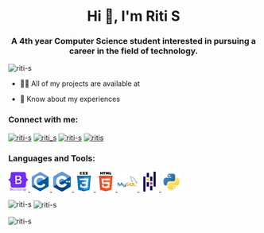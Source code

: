 <h1 align="center">Hi 👋, I'm Riti S</h1>
<h3 align="center">A 4th year Computer Science student interested in pursuing a career in the field of technology.</h3>

<p align="left"> <img src="https://komarev.com/ghpvc/?username=riti-s&label=Profile%20views&color=0e75b6&style=flat" alt="riti-s" /> </p>

<p align="left"> <a href="https://github.com/ryo-ma/github-profile-trophy"></a> </p>

- 👨‍💻 All of my projects are available at []()

- 📄 Know about my experiences []()

<h3 align="left">Connect with me:</h3>
<p align="left">
<a href="https://linkedin.com/in/riti-s" target="blank"><img align="center" src="https://raw.githubusercontent.com/rahuldkjain/github-profile-readme-generator/master/src/images/icons/Social/linked-in-alt.svg" alt="riti-s" height="30" width="40" /></a>
<a href="https://www.hackerrank.com/riti_s" target="blank"><img align="center" src="https://raw.githubusercontent.com/rahuldkjain/github-profile-readme-generator/master/src/images/icons/Social/hackerrank.svg" alt="riti_s" height="30" width="40" /></a>
<a href="https://www.leetcode.com/riti-s" target="blank"><img align="center" src="https://raw.githubusercontent.com/rahuldkjain/github-profile-readme-generator/master/src/images/icons/Social/leet-code.svg" alt="riti-s" height="30" width="40" /></a>
<a href="https://auth.geeksforgeeks.org/user/ritis" target="blank"><img align="center" src="https://raw.githubusercontent.com/rahuldkjain/github-profile-readme-generator/master/src/images/icons/Social/geeks-for-geeks.svg" alt="ritis" height="30" width="40" /></a>
</p>

<h3 align="left">Languages and Tools:</h3>
<p align="left"> <a href="https://getbootstrap.com" target="_blank" rel="noreferrer"> <img src="https://raw.githubusercontent.com/devicons/devicon/master/icons/bootstrap/bootstrap-plain-wordmark.svg" alt="bootstrap" width="40" height="40"/> </a> <a href="https://www.cprogramming.com/" target="_blank" rel="noreferrer"> <img src="https://raw.githubusercontent.com/devicons/devicon/master/icons/c/c-original.svg" alt="c" width="40" height="40"/> </a> <a href="https://www.w3schools.com/cpp/" target="_blank" rel="noreferrer"> <img src="https://raw.githubusercontent.com/devicons/devicon/master/icons/cplusplus/cplusplus-original.svg" alt="cplusplus" width="40" height="40"/> </a> <a href="https://www.w3schools.com/css/" target="_blank" rel="noreferrer"> <img src="https://raw.githubusercontent.com/devicons/devicon/master/icons/css3/css3-original-wordmark.svg" alt="css3" width="40" height="40"/> </a> <a href="https://www.w3.org/html/" target="_blank" rel="noreferrer"> <img src="https://raw.githubusercontent.com/devicons/devicon/master/icons/html5/html5-original-wordmark.svg" alt="html5" width="40" height="40"/> </a> <a href="https://www.mysql.com/" target="_blank" rel="noreferrer"> <img src="https://raw.githubusercontent.com/devicons/devicon/master/icons/mysql/mysql-original-wordmark.svg" alt="mysql" width="40" height="40"/> </a> <a href="https://pandas.pydata.org/" target="_blank" rel="noreferrer"> <img src="https://raw.githubusercontent.com/devicons/devicon/2ae2a900d2f041da66e950e4d48052658d850630/icons/pandas/pandas-original.svg" alt="pandas" width="40" height="40"/> </a> <a href="https://www.python.org" target="_blank" rel="noreferrer"> <img src="https://raw.githubusercontent.com/devicons/devicon/master/icons/python/python-original.svg" alt="python" width="40" height="40"/> </a> </p>

<p><img align="left" src="https://github-readme-stats.vercel.app/api/top-langs?username=riti-s&show_icons=true&locale=en&layout=compact" alt="riti-s" /></p>

<p>&nbsp;<img align="center" src="https://github-readme-stats.vercel.app/api?username=riti-s&show_icons=true&locale=en" alt="riti-s" /></p>

<p><img align="center" src="https://github-readme-streak-stats.herokuapp.com/?user=riti-s&" alt="riti-s" /></p>
